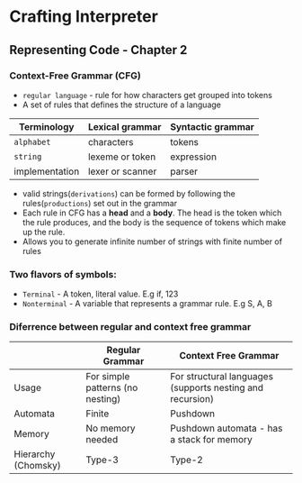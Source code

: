 # Crafting Interpreter

## Representing Code - Chapter 2

### Context-Free Grammar (CFG)

- `regular language` - rule for how characters get grouped into tokens
- A set of rules that defines the structure of a language

| Terminology    | Lexical grammar  | Syntactic grammar |
| -------------- | ---------------- | ----------------- |
| `alphabet`     | characters       | tokens            |
| `string`       | lexeme or token  | expression        |
| implementation | lexer or scanner | parser            |

- valid strings(`derivations`) can be formed by following the rules(`productions`) set out in the grammar
- Each rule in CFG has a **head** and a **body**. The head is the token which the rule produces, and the body is the sequence of tokens which make up the rule.
- Allows you to generate infinite number of strings with finite number of rules

### Two flavors of symbols:

- `Terminal` - A token, literal value. E.g if, 123
- `Nonterminal` - A variable that represents a grammar rule. E.g S, A, B

### Diferrence between regular and context free grammar

|                     | Regular Grammar                  | Context Free Grammar                                      |
| ------------------- | -------------------------------- | --------------------------------------------------------- |
| Usage               | For simple patterns (no nesting) | For structural languages (supports nesting and recursion) |
| Automata            | Finite                           | Pushdown                                                  |
| Memory              | No memory needed                 | Pushdown automata - has a stack for memory                |
| Hierarchy (Chomsky) | Type-3                           | Type-2                                                    |
